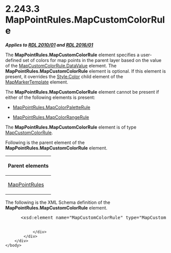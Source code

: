 <html dir="LTR" xmlns:mshelp="http://msdn.microsoft.com/mshelp" xmlns:ddue="http://ddue.schemas.microsoft.com/authoring/2003/5" xmlns:xlink="http://www.w3.org/1999/xlink" xmlns:tool="http://www.microsoft.com/tooltip">
    <head>
        <meta http-equiv="Content-Type" content="text/html; CHARSET=utf-8"></meta>
        <meta name="save" content="history"></meta>
        <title>2.243.3 MapPointRules.MapCustomColorRule</title>
        <xml>
            <mshelp:toctitle title="2.243.3 MapPointRules.MapCustomColorRule"></mshelp:toctitle>
            <mshelp:rltitle title="[MS-RDL]: MapPointRules.MapCustomColorRule"></mshelp:rltitle>
            <mshelp:keyword index="A" term="6ca17b10-03b5-4a96-8661-0cff7e4e88d7"></mshelp:keyword>
            <mshelp:attr name="DCSext.ContentType" value="open specification"></mshelp:attr>
            <mshelp:attr name="AssetID" value="6ca17b10-03b5-4a96-8661-0cff7e4e88d7"></mshelp:attr>
            <mshelp:attr name="TopicType" value="kbRef"></mshelp:attr>
            <mshelp:attr name="DCSext.Title" value="[MS-RDL]: MapPointRules.MapCustomColorRule" />
        </xml>
    </head>
    <body>
        <div id="header">
            <h1 class="heading">2.243.3 MapPointRules.MapCustomColorRule</h1>
        </div>
        <div id="mainSection">
            <div id="mainBody">
                <div id="allHistory" class="saveHistory"></div>
                <div id="sectionSection0" class="section" name="collapseableSection">
                    

<p><b><i>Applies to </i></b><a href="3428e690-a348-4ec7-8a6a-8efb42d2cdee.htm"><b><i>RDL 2010/01</i></b></a><b><i>
and </i></b><a href="52ce3983-2bfc-4e72-9359-42aaf5fe4509.htm"><b><i>RDL 2016/01</i></b></a></p>

<p>The <b>MapPointRules.MapCustomColorRule</b> element
specifies a user-defined set of colors for map points in the parent layer based
on the value of the <a href="62be1b0d-da54-4b37-866a-aebdd1305bf8.htm">MapCustomColorRule.DataValue</a>
element. The <b>MapPointRules.MapCustomColorRule</b> element is optional. If
this element is present, it overrides the <a href="7911c883-f314-41d9-9136-02e8a26279ad.htm">Style.Color</a> child element
of the <a href="22055a42-2ec0-48cd-893f-f7bd717efc7a.htm">MapMarkerTemplate</a>
element. </p>

<p>The <b>MapPointRules.MapCustomColorRule</b> element cannot
be present if either of the following elements is present: </p>

<ul><li><p><span><span> 
</span></span><a href="f7cd528b-f2cb-4801-ac72-e42fb9c16ef2.htm">MapPointRules.MapColorPaletteRule</a></p>

</li><li><p><span><span> 
</span></span><a href="c62c79fa-f17d-4bc1-b8db-c7ddaeb028f5.htm">MapPointRules.MapColorRangeRule</a></p>

</li></ul><p>The <b>MapPointRules.MapCustomColorRule</b> element is of
type <a href="356d5476-257c-4f3e-873d-923834c5d853.htm">MapCustomColorRule</a>.</p>

<p>Following is the parent element of the <b>MapPointRules.MapCustomColorRule</b>
element.</p>

<table>
 <thead>
  <tr>
   <th>
   <p>Parent elements</p>
   </th>
  </tr>
 </thead>
 <tr>
  <td>
  <p><a href="d090d792-6d70-412c-b024-88c08de4d300.htm">MapPointRules</a></p>
  </td>
 </tr>
</table>

<p>The following is the XML Schema definition of the <b>MapPointRules.MapCustomColorRule</b>
element.</p>

<dl>
<dd>
<div><pre> &lt;xsd:element name=&quot;MapCustomColorRule&quot; type=&quot;MapCustomColorRuleType&quot; minOccurs=&quot;0&quot; /&gt;
  
</pre></div>
</dd></dl>


                </div>
            </div>
        </div>
    </body>
</html>